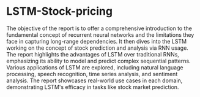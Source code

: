 # LSTM-Stock-pricing
The objective of the report is to offer a comprehensive introduction to the fundamental concept of recurrent neural networks and the limitations they face in capturing long-range dependencies. It then dives into the LSTM working on the concept of stock prediction and analysis via RNN usage.
The report highlights the advantages of LSTM over traditional RNNs, emphasizing its ability to model and predict complex sequential patterns. Various applications of LSTM are explored, including natural language processing, speech recognition, time series analysis, and sentiment analysis. The report showcases real-world use cases in each domain, demonstrating LSTM's efficacy in tasks like stock market prediction.
